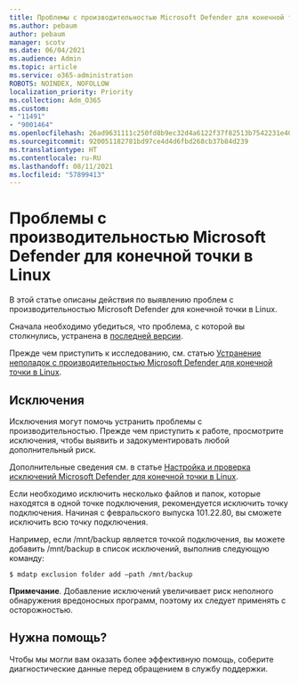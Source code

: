 ```yaml
---
title: Проблемы с производительностью Microsoft Defender для конечной точки в Linux
ms.author: pebaum
author: pebaum
manager: scotv
ms.date: 06/04/2021
ms.audience: Admin
ms.topic: article
ms.service: o365-administration
ROBOTS: NOINDEX, NOFOLLOW
localization_priority: Priority
ms.collection: Adm_O365
ms.custom:
- "11491"
- "9001464"
ms.openlocfilehash: 26ad9631111c250fd8b9ec32d4a6122f37f82513b7542231e402317aea4949dd
ms.sourcegitcommit: 920051182781bd97ce4d4d6fbd268cb37b84d239
ms.translationtype: HT
ms.contentlocale: ru-RU
ms.lasthandoff: 08/11/2021
ms.locfileid: "57899413"
---
```

# <a name="performance-issues-for-microsoft-defender-for-endpoint-on-linux"></a>Проблемы с производительностью Microsoft Defender для конечной точки в Linux

В этой статье описаны действия по выявлению проблем с производительностью Microsoft Defender для конечной точки в Linux.

Сначала необходимо убедиться, что проблема, с которой вы столкнулись, устранена в [последней версии](https://docs.microsoft.com/microsoft-365/security/defender-endpoint/linux-whatsnew). 

Прежде чем приступить к исследованию, см. статью [Устранение неполадок с производительностью Microsoft Defender для конечной точки в Linux](https://docs.microsoft.com/microsoft-365/security/defender-endpoint/linux-support-perf).

## <a name="exclusions"></a>Исключения

Исключения могут помочь устранить проблемы с производительностью. Прежде чем приступить к работе, просмотрите исключения, чтобы выявить и задокументировать любой дополнительный риск.

Дополнительные сведения см. в статье [Настройка и проверка исключений Microsoft Defender для конечной точки в Linux](https://docs.microsoft.com/microsoft-365/security/defender-endpoint/linux-exclusions).

Если необходимо исключить несколько файлов и папок, которые находятся в одной точке подключения, рекомендуется исключить точку подключения. Начиная с февральского выпуска 101.22.80, вы сможете исключить всю точку подключения.

Например, если /mnt/backup является точкой подключения, вы можете добавить /mnt/backup в список исключений, выполнив следующую команду:

`$ mdatp exclusion folder add –path /mnt/backup`

**Примечание**. Добавление исключений увеличивает риск неполного обнаружения вредоносных программ, поэтому их следует применять с осторожностью.

## <a name="need-help"></a>Нужна помощь?

Чтобы мы могли вам оказать более эффективную помощь, соберите диагностические данные перед обращением в службу поддержки.
